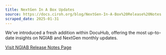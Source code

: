 ```yaml
---
title: NextGen In A Box Updates
source: https://docs.ciroh.org/blog/NextGen-In-A-Box%20Release%20Notes
scraped_date: 2025-01-31
---
```


We've introduced a fresh addition within DocuHub, offering the most up-to-date insights on NGIAB and NextGen monthly updates.

[Visit NGIAB Release Notes Page](https://docs.ciroh.org/news)